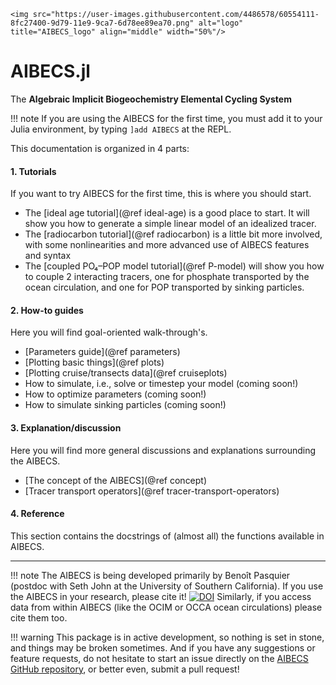 ```@raw html
<img src="https://user-images.githubusercontent.com/4486578/60554111-8fc27400-9d79-11e9-9ca7-6d78ee89ea70.png" alt="logo" title="AIBECS_logo" align="middle" width="50%"/>
```

# AIBECS.jl

The **Algebraic Implicit Biogeochemistry Elemental Cycling System**

!!! note
    If you are using the AIBECS for the first time, you must add it to your Julia environment, by typing `]add AIBECS` at the REPL.

This documentation is organized in 4 parts:

#### 1. Tutorials

If you want to try AIBECS for the first time, this is where you should start.

- The [ideal age tutorial](@ref ideal-age) is a good place to start.
    It will show you how to generate a simple linear model of an idealized tracer.
- The [radiocarbon tutorial](@ref radiocarbon) is a little bit more involved,
    with some nonlinearities and more advanced use of AIBECS features and syntax
- The [coupled PO₄–POP model tutorial](@ref P-model) will show you
    how to couple 2 interacting tracers,
    one for phosphate transported by the ocean circulation,
    and one for POP transported by sinking particles.

#### 2. How-to guides

Here you will find goal-oriented walk-through's.

- [Parameters guide](@ref parameters)
- [Plotting basic things](@ref plots)
- [Plotting cruise/transects data](@ref cruiseplots)
- How to simulate, i.e., solve or timestep your model (coming soon!)
- How to optimize parameters (coming soon!)
- How to simulate sinking particles (coming soon!)

#### 3. Explanation/discussion

Here you will find more general discussions and explanations surrounding the AIBECS.

- [The concept of the AIBECS](@ref concept)
- [Tracer transport operators](@ref tracer-transport-operators)

#### 4. Reference

This section contains the docstrings of (almost all) the functions available in AIBECS.

----

!!! note
    The AIBECS is being developed primarily by Benoît Pasquier (postdoc with Seth John at the University of Southern California).
    If you use the AIBECS in your research, please cite it!
    [![DOI](http://img.shields.io/badge/DOI-10.5281%20%2F%20zenodo.2864051-blue.svg?&style=flat-square)](https://doi.org/10.5281/zenodo.2864051)
    Similarly, if you access data from within AIBECS (like the OCIM or OCCA ocean circulations) please cite them too.

!!! warning
    This package is in active development, so nothing is set in stone, and things may be broken sometimes.
    And if you have any suggestions or feature requests, do not hesitate to start an issue directly on the [AIBECS GitHub repository](https://github.com/JuliaOcean/AIBECS.jl), or better even, submit a pull request!
